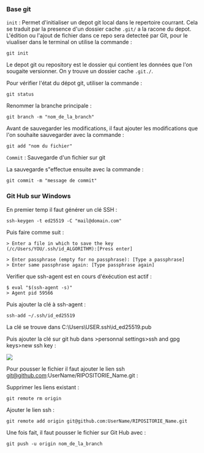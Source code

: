### Base git

`init` : Permet d'initialiser un depot git local dans le repertoire courrant. Cela se traduit par la presence d'un dossier cache `.git/` a la racone du depot.
L'édition ou l'ajout de fichier dans ce repo sera detecteé par Git, pour le viualiser dans le terminal on utilise la commande :  
```shell
git init
```

Le depot git ou repository est le dossier qui contient les données que l'on sougaite versionner. On y trouve un dossier cache `.git./`.

Pour vérifier l'état du dépot git, utiliser la commande :
```shell
git status
```

Renommer la branche principale :
```shell
git branch -m "nom_de_la_branch"
```

Avant de sauvegarder les modifications, il faut ajouter les modifications que l'on souhaite sauvegarder avec la commande :
```shell
git add "nom du fichier"
```

`Commit` : Sauvegarde d'un fichier sur git   

La sauvegarde s"effectue ensuite avec la commande :
``` shell
git commit -m "message de commit"
```

### Git Hub sur Windows

En premier temp il faut générer un clé SSH :
```shell
ssh-keygen -t ed25519 -C "mail@domain.com"
```

Puis faire comme suit : 
```
> Enter a file in which to save the key (/c/Users/YOU/.ssh/id_ALGORITHM):[Press enter]
```

```
> Enter passphrase (empty for no passphrase): [Type a passphrase]
> Enter same passphrase again: [Type passphrase again]
```

Verifier que ssh-agent est en cours d'éxécution est actif :
```shell
$ eval "$(ssh-agent -s)"
> Agent pid 59566
```

Puis ajouter la clé à ssh-agent :
```shell
ssh-add ~/.ssh/id_ed25519
```

La clé se trouve dans C:\Users\USER\.ssh\id_ed25519.pub

Puis ajouter la clé sur git hub dans >personnal settings>ssh and gpg keys>new ssh key :

![](add_ssh_github.png)

Pour pousser le fichier il faut ajouter le lien ssh git@github.com:UserName/RIPOSITORIE_Name.git :

Supprimer les liens existant :
```shell
git remote rm origin
```

Ajouter le lien ssh :
```shell
git remote add origin git@github.com:UserName/RIPOSITORIE_Name.git
```

Une fois fait, il faut pousser le fichier sur Git Hub avec :
```shell
git push -u origin nom_de_la_branch
```